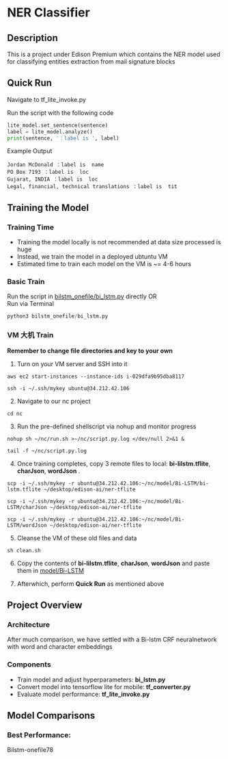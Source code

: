 # NER Classifier

## Description  
This is a project under Edison Premium which contains the NER model used for classifying entities extraction from mail signature blocks

## Quick Run
Navigate to tf_lite_invoke.py

Run the script with the following code
```python
lite_model.set_sentence(sentence)
label = lite_model.analyze()
print(sentence, '：label is ', label)

```
Example Output
```text
Jordan McDonald ：label is  name
PO Box 7193 ：label is  loc
Gujarat, INDIA ：label is  loc
Legal, financial, technical translations ：label is  tit

```

## Training the Model

### Training Time
- Training the model locally is not recommended at data size processed is huge
- Instead, we train the model in a deployed ubtuntu VM
- Estimated time to train each model on the VM is ~= 4-6 hours

### Basic Train
Run the script in [bilstm_onefile/bi_lstm.py](https://github.com/yuanlida/nc/blob/master/bilstm_onefile/bi_lstm.py) directly
OR\
Run via Terminal
```python
python3 bilstm_onefile/bi_lstm.py
```
### VM 大机 Train
**Remember to change file directories and key to your own**
1. Turn on your VM server and SSH into it
```
aws ec2 start-instances --instance-ids i-029dfa9b95dba8117

ssh -i ~/.ssh/mykey ubuntu@34.212.42.106
```

2. Navigate to our nc project
```
cd nc 
```

3. Run the pre-defined shellscript via nohup and monitor progress
```
nohup sh ~/nc/run.sh >~/nc/script.py.log </dev/null 2>&1 &

tail -f ~/nc/script.py.log
```
4. Once training completes, copy 3 remote files to local: **bi-lilstm.tflite**, **charJson**, **wordJson** .
```
scp -i ~/.ssh/mykey -r ubuntu@34.212.42.106:~/nc/model/Bi-LSTM/bi-lstm.tflite ~/desktop/edison-ai/ner-tflite

scp -i ~/.ssh/mykey -r ubuntu@34.212.42.106:~/nc/model/Bi-LSTM/charJson ~/desktop/edison-ai/ner-tflite

scp -i ~/.ssh/mykey -r ubuntu@34.212.42.106:~/nc/model/Bi-LSTM/wordJson ~/desktop/edison-ai/ner-tflite
```
5. Cleanse the VM of these old files and data
```
sh clean.sh
```
6. Copy the contents of **bi-lilstm.tflite**, **charJson**, **wordJson** and paste them in [model/Bi-LSTM](https://github.com/yuanlida/nc/tree/master/model/Bi-LSTM)

7. Afterwhich, perform **Quick Run** as mentioned above

## Project Overview
### Architecture
After much comparison, we have settled with a Bi-lstm CRF neuralnetwork with word and character embeddings

### Components
- Train model and adjust hyperparameters: **bi_lstm.py**
- Convert model into tensorflow lite for mobile: **tf_converter.py**
- Evaluate model performance: **tf_lite_invoke.py**

## Model Comparisons
### Best Performance:
Bilstm-onefile78